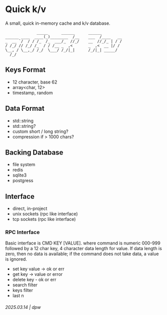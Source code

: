 # Quick k/v

A small, quick in-memory cache and k/v database.

```
              _____      ______      ______         
______ ____  ____(_)________  /__    ___  /____   __
_  __ `/  / / /_  /_  ___/_  //_/    __  //_/_ | / /
/ /_/ // /_/ /_  / / /__ _  ,<       _  ,<  __ |/ / 
\__, / \__,_/ /_/  \___/ /_/|_|      /_/|_| _____/  
  /_/                                               
```

## Keys Format

* 12 character, base 62
* array<char, 12>
* timestamp, random

## Data Format

* std::string 
* std::string?
* custom short / long string?
* compression if > 1000 chars?

## Backing Database

* file system
* redis
* sqlite3
* postgress

## Interface

* direct, in-project
* unix sockets (rpc like interface)
* tcp sockets (rpc like interface)

### RPC Interface

Basic interface is CMD KEY [VALUE]. where command is numeric 000-999 followed by a 12 char key, 4 character data length for value. If data length
is zero, then no data is available; if the command does not take data, a value is ignored.

* set key value -> ok or err
* get key -> value or error
* delete key - ok or err
* search filter
* keys filter
* last n

###### 2025.03.14 | dpw
